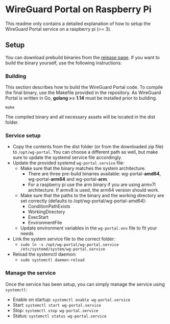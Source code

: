 # WireGuard Portal on Raspberry Pi

This readme only contains a detailed explanation of how to setup the WireGuard Portal service on a raspberry pi (>= 3).

## Setup

You can download prebuild binaries from the [release page](https://github.com/h44z/wg-portal/releases). If you want to build the binary yourself,
use the following instructions:

### Building
This section describes how to build the WireGuard Portal code.
To compile the final binary, use the Makefile provided in the repository.
As WireGuard Portal is written in Go, **golang >= 1.14** must be installed prior to building.

```
make
```

The compiled binary and all necessary assets will be located in the dist folder.

### Service setup

 - Copy the contents from the dist folder (or from the downloaded zip file) to `/opt/wg-portal`. You can choose a different path as well, but make sure to update the systemd service file accordingly.
 - Update the provided systemd `wg-portal.service` file:
   - Make sure that the binary matches the system architecture. 
     - There are three pre-build binaries available: wg-portal-**amd64**, wg-portal-**arm64** and wg-portal-**arm**.
     - For a raspberry pi use the arm binary if you are using armv7l architecture. If armv8 is used, the arm64 version should work.
   - Make sure that the paths to the binary and the working directory are set correctly (defaults to /opt/wg-portal/wg-portal-amd64):
     - ConditionPathExists
     - WorkingDirectory
     - ExecStart
     - EnvironmentFile
   - Update environment variables in the `wg-portal.env` file to fit your needs
 - Link the system service file to the correct folder:
   - `sudo ln -s /opt/wg-portal/wg-portal.service /etc/systemd/system/wg-portal.service`
 - Reload the systemctl daemon:
   - `sudo systemctl daemon-reload`
    
### Manage the service
Once the service has been setup, you can simply manage the service using `systemctl`:
 - Enable on startup: `systemctl enable wg-portal.service`
 - Start: `systemctl start wg-portal.service`
 - Stop: `systemctl stop wg-portal.service`
 - Status: `systemctl status wg-portal.service`